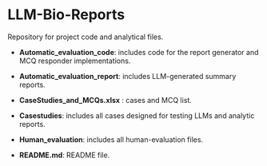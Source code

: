 # LLM-Bio-Reports

Repository for project code and analytical files.



- **Automatic_evaluation_code**: includes code for the report generator and MCQ responder implementations.

- **Automatic_evaluation_report**: includes LLM-generated summary reports.

- **CaseStudies_and_MCQs.xlsx** : cases and MCQ list.

- **Casestudies**: includes all cases designed for testing LLMs and analytic reports.

- **Human_evaluation**: includes all human-evaluation files.

- **README.md**: README file.


